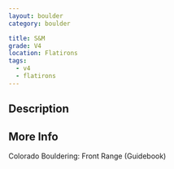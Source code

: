 ```yaml
---
layout: boulder
category: boulder

title: S&M
grade: V4
location: Flatirons
tags:
  - v4
  - flatirons
---
```


## Description


## More Info
Colorado Bouldering: Front Range (Guidebook)

